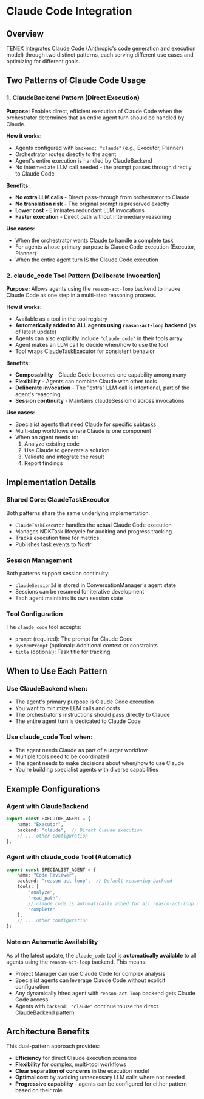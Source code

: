 # Claude Code Integration

## Overview

TENEX integrates Claude Code (Anthropic's code generation and execution model) through two distinct patterns, each serving different use cases and optimizing for different goals.

## Two Patterns of Claude Code Usage

### 1. ClaudeBackend Pattern (Direct Execution)

**Purpose:** Enables direct, efficient execution of Claude Code when the orchestrator determines that an entire agent turn should be handled by Claude.

**How it works:**
- Agents configured with `backend: "claude"` (e.g., Executor, Planner)
- Orchestrator routes directly to the agent
- Agent's entire execution is handled by ClaudeBackend
- No intermediate LLM call needed - the prompt passes through directly to Claude Code

**Benefits:**
- **No extra LLM calls** - Direct pass-through from orchestrator to Claude
- **No translation risk** - The original prompt is preserved exactly
- **Lower cost** - Eliminates redundant LLM invocations
- **Faster execution** - Direct path without intermediary reasoning

**Use cases:**
- When the orchestrator wants Claude to handle a complete task
- For agents whose primary purpose is Claude Code execution (Executor, Planner)
- When the entire agent turn IS the Claude Code execution

### 2. claude_code Tool Pattern (Deliberate Invocation)

**Purpose:** Allows agents using the `reason-act-loop` backend to invoke Claude Code as one step in a multi-step reasoning process.

**How it works:**
- Available as a tool in the tool registry
- **Automatically added to ALL agents using `reason-act-loop` backend** (as of latest update)
- Agents can also explicitly include `"claude_code"` in their tools array
- Agent makes an LLM call to decide when/how to use the tool
- Tool wraps ClaudeTaskExecutor for consistent behavior

**Benefits:**
- **Composability** - Claude Code becomes one capability among many
- **Flexibility** - Agents can combine Claude with other tools
- **Deliberate invocation** - The "extra" LLM call is intentional, part of the agent's reasoning
- **Session continuity** - Maintains claudeSessionId across invocations

**Use cases:**
- Specialist agents that need Claude for specific subtasks
- Multi-step workflows where Claude is one component
- When an agent needs to:
  1. Analyze existing code
  2. Use Claude to generate a solution
  3. Validate and integrate the result
  4. Report findings

## Implementation Details

### Shared Core: ClaudeTaskExecutor

Both patterns share the same underlying implementation:
- `ClaudeTaskExecutor` handles the actual Claude Code execution
- Manages NDKTask lifecycle for auditing and progress tracking
- Tracks execution time for metrics
- Publishes task events to Nostr

### Session Management

Both patterns support session continuity:
- `claudeSessionId` is stored in ConversationManager's agent state
- Sessions can be resumed for iterative development
- Each agent maintains its own session state

### Tool Configuration

The `claude_code` tool accepts:
- `prompt` (required): The prompt for Claude Code
- `systemPrompt` (optional): Additional context or constraints
- `title` (optional): Task title for tracking

## When to Use Each Pattern

### Use ClaudeBackend when:
- The agent's primary purpose is Claude Code execution
- You want to minimize LLM calls and costs
- The orchestrator's instructions should pass directly to Claude
- The entire agent turn is dedicated to Claude Code

### Use claude_code Tool when:
- The agent needs Claude as part of a larger workflow
- Multiple tools need to be coordinated
- The agent needs to make decisions about when/how to use Claude
- You're building specialist agents with diverse capabilities

## Example Configurations

### Agent with ClaudeBackend
```typescript
export const EXECUTOR_AGENT = {
    name: "Executor",
    backend: "claude",  // Direct Claude execution
    // ... other configuration
};
```

### Agent with claude_code Tool (Automatic)
```typescript
export const SPECIALIST_AGENT = {
    name: "Code Reviewer",
    backend: "reason-act-loop",  // Default reasoning backend
    tools: [
        "analyze",
        "read_path",
        // claude_code is automatically added for all reason-act-loop agents
        "complete"
    ],
    // ... other configuration
};
```

### Note on Automatic Availability
As of the latest update, the `claude_code` tool is **automatically available** to all agents using the `reason-act-loop` backend. This means:
- Project Manager can use Claude Code for complex analysis
- Specialist agents can leverage Claude Code without explicit configuration
- Any dynamically hired agent with `reason-act-loop` backend gets Claude Code access
- Agents with `backend: "claude"` continue to use the direct ClaudeBackend pattern

## Architecture Benefits

This dual-pattern approach provides:
- **Efficiency** for direct Claude execution scenarios
- **Flexibility** for complex, multi-tool workflows
- **Clear separation of concerns** in the execution model
- **Optimal cost** by avoiding unnecessary LLM calls where not needed
- **Progressive capability** - agents can be configured for either pattern based on their role